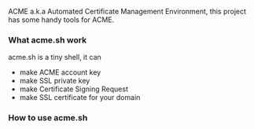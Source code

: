 ACME a.k.a Automated Certificate Management Environment, this project has some handy tools for ACME.

### What acme.sh work ###
acme.sh is a tiny shell, it can 
- make ACME account key
- make SSL private key
- make Certificate Signing Request
- make SSL certificate for your domain 

### How to use acme.sh ###
